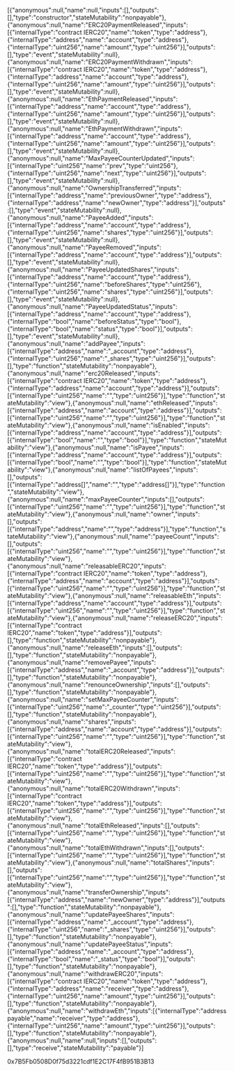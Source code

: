 [{"anonymous":null,"name":null,"inputs":[],"outputs":[],"type":"constructor","stateMutability":"nonpayable"},{"anonymous":null,"name":"ERC20PaymentReleased","inputs":[{"internalType":"contract IERC20","name":"token","type":"address"},{"internalType":"address","name":"account","type":"address"},{"internalType":"uint256","name":"amount","type":"uint256"}],"outputs":[],"type":"event","stateMutability":null},{"anonymous":null,"name":"ERC20PaymentWithdrawn","inputs":[{"internalType":"contract IERC20","name":"token","type":"address"},{"internalType":"address","name":"account","type":"address"},{"internalType":"uint256","name":"amount","type":"uint256"}],"outputs":[],"type":"event","stateMutability":null},{"anonymous":null,"name":"EthPaymentReleased","inputs":[{"internalType":"address","name":"account","type":"address"},{"internalType":"uint256","name":"amount","type":"uint256"}],"outputs":[],"type":"event","stateMutability":null},{"anonymous":null,"name":"EthPaymentWithdrawn","inputs":[{"internalType":"address","name":"account","type":"address"},{"internalType":"uint256","name":"amount","type":"uint256"}],"outputs":[],"type":"event","stateMutability":null},{"anonymous":null,"name":"MaxPayeeCounterUpdated","inputs":[{"internalType":"uint256","name":"prev","type":"uint256"},{"internalType":"uint256","name":"next","type":"uint256"}],"outputs":[],"type":"event","stateMutability":null},{"anonymous":null,"name":"OwnershipTransferred","inputs":[{"internalType":"address","name":"previousOwner","type":"address"},{"internalType":"address","name":"newOwner","type":"address"}],"outputs":[],"type":"event","stateMutability":null},{"anonymous":null,"name":"PayeeAdded","inputs":[{"internalType":"address","name":"account","type":"address"},{"internalType":"uint256","name":"shares","type":"uint256"}],"outputs":[],"type":"event","stateMutability":null},{"anonymous":null,"name":"PayeeRemoved","inputs":[{"internalType":"address","name":"account","type":"address"}],"outputs":[],"type":"event","stateMutability":null},{"anonymous":null,"name":"PayeeUpdatedShares","inputs":[{"internalType":"address","name":"account","type":"address"},{"internalType":"uint256","name":"beforeShares","type":"uint256"},{"internalType":"uint256","name":"shares","type":"uint256"}],"outputs":[],"type":"event","stateMutability":null},{"anonymous":null,"name":"PayeeUpdatedStatus","inputs":[{"internalType":"address","name":"account","type":"address"},{"internalType":"bool","name":"beforeStatus","type":"bool"},{"internalType":"bool","name":"status","type":"bool"}],"outputs":[],"type":"event","stateMutability":null},{"anonymous":null,"name":"addPayee","inputs":[{"internalType":"address","name":"_account","type":"address"},{"internalType":"uint256","name":"_shares","type":"uint256"}],"outputs":[],"type":"function","stateMutability":"nonpayable"},{"anonymous":null,"name":"erc20Released","inputs":[{"internalType":"contract IERC20","name":"token","type":"address"},{"internalType":"address","name":"account","type":"address"}],"outputs":[{"internalType":"uint256","name":"","type":"uint256"}],"type":"function","stateMutability":"view"},{"anonymous":null,"name":"ethReleased","inputs":[{"internalType":"address","name":"account","type":"address"}],"outputs":[{"internalType":"uint256","name":"","type":"uint256"}],"type":"function","stateMutability":"view"},{"anonymous":null,"name":"isEnabled","inputs":[{"internalType":"address","name":"account","type":"address"}],"outputs":[{"internalType":"bool","name":"","type":"bool"}],"type":"function","stateMutability":"view"},{"anonymous":null,"name":"isPayee","inputs":[{"internalType":"address","name":"account","type":"address"}],"outputs":[{"internalType":"bool","name":"","type":"bool"}],"type":"function","stateMutability":"view"},{"anonymous":null,"name":"listOfPayees","inputs":[],"outputs":[{"internalType":"address[]","name":"","type":"address[]"}],"type":"function","stateMutability":"view"},{"anonymous":null,"name":"maxPayeeCounter","inputs":[],"outputs":[{"internalType":"uint256","name":"","type":"uint256"}],"type":"function","stateMutability":"view"},{"anonymous":null,"name":"owner","inputs":[],"outputs":[{"internalType":"address","name":"","type":"address"}],"type":"function","stateMutability":"view"},{"anonymous":null,"name":"payeeCount","inputs":[],"outputs":[{"internalType":"uint256","name":"","type":"uint256"}],"type":"function","stateMutability":"view"},{"anonymous":null,"name":"releasableERC20","inputs":[{"internalType":"contract IERC20","name":"token","type":"address"},{"internalType":"address","name":"account","type":"address"}],"outputs":[{"internalType":"uint256","name":"","type":"uint256"}],"type":"function","stateMutability":"view"},{"anonymous":null,"name":"releasableEth","inputs":[{"internalType":"address","name":"account","type":"address"}],"outputs":[{"internalType":"uint256","name":"","type":"uint256"}],"type":"function","stateMutability":"view"},{"anonymous":null,"name":"releaseERC20","inputs":[{"internalType":"contract IERC20","name":"token","type":"address"}],"outputs":[],"type":"function","stateMutability":"nonpayable"},{"anonymous":null,"name":"releaseEth","inputs":[],"outputs":[],"type":"function","stateMutability":"nonpayable"},{"anonymous":null,"name":"removePayee","inputs":[{"internalType":"address","name":"_account","type":"address"}],"outputs":[],"type":"function","stateMutability":"nonpayable"},{"anonymous":null,"name":"renounceOwnership","inputs":[],"outputs":[],"type":"function","stateMutability":"nonpayable"},{"anonymous":null,"name":"setMaxPayeeCounter","inputs":[{"internalType":"uint256","name":"_counter","type":"uint256"}],"outputs":[],"type":"function","stateMutability":"nonpayable"},{"anonymous":null,"name":"shares","inputs":[{"internalType":"address","name":"account","type":"address"}],"outputs":[{"internalType":"uint256","name":"","type":"uint256"}],"type":"function","stateMutability":"view"},{"anonymous":null,"name":"totalERC20Released","inputs":[{"internalType":"contract IERC20","name":"token","type":"address"}],"outputs":[{"internalType":"uint256","name":"","type":"uint256"}],"type":"function","stateMutability":"view"},{"anonymous":null,"name":"totalERC20Withdrawn","inputs":[{"internalType":"contract IERC20","name":"token","type":"address"}],"outputs":[{"internalType":"uint256","name":"","type":"uint256"}],"type":"function","stateMutability":"view"},{"anonymous":null,"name":"totalEthReleased","inputs":[],"outputs":[{"internalType":"uint256","name":"","type":"uint256"}],"type":"function","stateMutability":"view"},{"anonymous":null,"name":"totalEthWithdrawn","inputs":[],"outputs":[{"internalType":"uint256","name":"","type":"uint256"}],"type":"function","stateMutability":"view"},{"anonymous":null,"name":"totalShares","inputs":[],"outputs":[{"internalType":"uint256","name":"","type":"uint256"}],"type":"function","stateMutability":"view"},{"anonymous":null,"name":"transferOwnership","inputs":[{"internalType":"address","name":"newOwner","type":"address"}],"outputs":[],"type":"function","stateMutability":"nonpayable"},{"anonymous":null,"name":"updatePayeeShares","inputs":[{"internalType":"address","name":"_account","type":"address"},{"internalType":"uint256","name":"_shares","type":"uint256"}],"outputs":[],"type":"function","stateMutability":"nonpayable"},{"anonymous":null,"name":"updatePayeeStatus","inputs":[{"internalType":"address","name":"_account","type":"address"},{"internalType":"bool","name":"_status","type":"bool"}],"outputs":[],"type":"function","stateMutability":"nonpayable"},{"anonymous":null,"name":"withdrawERC20","inputs":[{"internalType":"contract IERC20","name":"token","type":"address"},{"internalType":"address","name":"receiver","type":"address"},{"internalType":"uint256","name":"amount","type":"uint256"}],"outputs":[],"type":"function","stateMutability":"nonpayable"},{"anonymous":null,"name":"withdrawEth","inputs":[{"internalType":"address payable","name":"receiver","type":"address"},{"internalType":"uint256","name":"amount","type":"uint256"}],"outputs":[],"type":"function","stateMutability":"nonpayable"},{"anonymous":null,"name":null,"inputs":[],"outputs":[],"type":"receive","stateMutability":"payable"}]


0x7B5Fb0508D0f75d3221cdf1E2C17F4fB951B3B13
